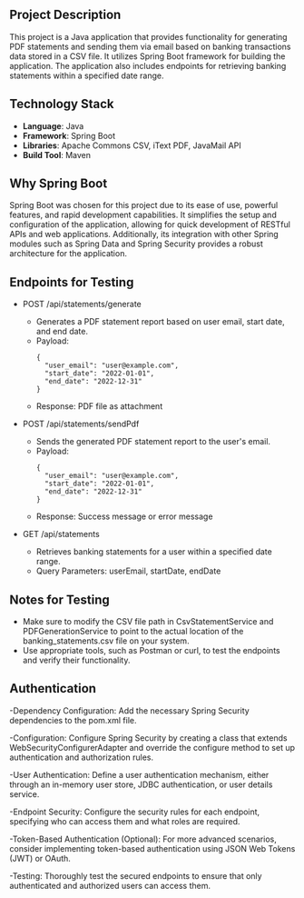 ## Project Description
This project is a Java application that provides functionality for generating PDF statements and sending them via email based on banking transactions data stored in a CSV file. It utilizes Spring Boot framework for building the application. The application also includes endpoints for retrieving banking statements within a specified date range. 

## Technology Stack
- **Language**: Java
- **Framework**: Spring Boot
- **Libraries**: Apache Commons CSV, iText PDF, JavaMail API
- **Build Tool**: Maven

## Why Spring Boot
Spring Boot was chosen for this project due to its ease of use, powerful features, and rapid development capabilities. It simplifies the setup and configuration of the application, allowing for quick development of RESTful APIs and web applications. Additionally, its integration with other Spring modules such as Spring Data and Spring Security provides a robust architecture for the application.

## Endpoints for Testing
- POST /api/statements/generate
  - Generates a PDF statement report based on user email, start date, and end date.
  - Payload: 
    ```
    {
      "user_email": "user@example.com",
      "start_date": "2022-01-01",
      "end_date": "2022-12-31"
    }
    ```
  - Response: PDF file as attachment
  
- POST /api/statements/sendPdf
  - Sends the generated PDF statement report to the user's email.
  - Payload: 
    ```
    {
      "user_email": "user@example.com",
      "start_date": "2022-01-01",
      "end_date": "2022-12-31"
    }
    ```
  - Response: Success message or error message
  
- GET /api/statements
  - Retrieves banking statements for a user within a specified date range.
  - Query Parameters: userEmail, startDate, endDate

## Notes for Testing
- Make sure to modify the CSV file path in CsvStatementService and PDFGenerationService to point to the actual location of the banking_statements.csv file on your system.
- Use appropriate tools, such as Postman or curl, to test the endpoints and verify their functionality.

## Authentication 

-Dependency Configuration: Add the necessary Spring Security dependencies to the pom.xml file.

-Configuration: Configure Spring Security by creating a class that extends WebSecurityConfigurerAdapter and override the configure method to set up authentication and authorization rules.

-User Authentication: Define a user authentication mechanism, either through an in-memory user store, JDBC authentication, or user details service.

-Endpoint Security: Configure the security rules for each endpoint, specifying who can access them and what roles are required.

-Token-Based Authentication (Optional): For more advanced scenarios, consider implementing token-based authentication using JSON Web Tokens (JWT) or OAuth.

-Testing: Thoroughly test the secured endpoints to ensure that only authenticated and authorized users can access them.